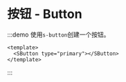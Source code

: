 # 按钮 - Button

:::demo 使用`s-button`创建一个按钮。
  ```vue
  <template>
    <SButton type="primary"></SButton>
  </template>
  ```
:::

